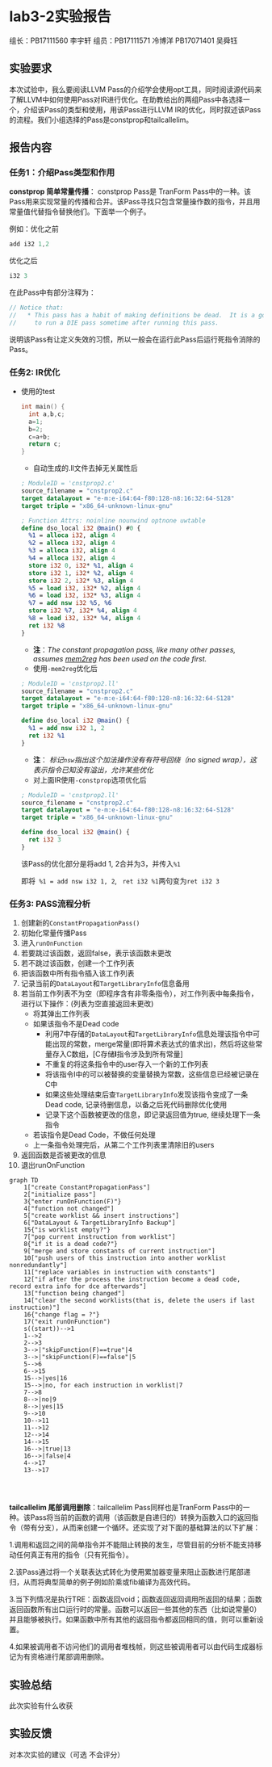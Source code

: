 # lab3-2实验报告

组长：PB17111560 李宇轩  组员：PB17111571 冷博洋   PB17071401 吴舜钰

## 实验要求

本次试验中，我么要阅读LLVM Pass的介绍学会使用opt工具，同时阅读源代码来了解LLVM中如何使用Pass对IR进行优化。在助教给出的两组Pass中各选择一个，介绍该Pass的类型和使用，用该Pass进行LLVM IR的优化，同时叙述该Pass的流程。我们小组选择的Pass是constprop和tailcallelim。

## 报告内容 

### 任务1：介绍Pass类型和作用

**constprop 简单常量传播**：   constprop Pass是 TranForm Pass中的一种。该Pass用来实现常量的传播和合并。该Pass寻找只包含常量操作数的指令，并且用常量值代替指令替换他们。下面举一个例子。

例如：优化之前
```C++
add i32 1,2
```
优化之后
```C++
i32 3
```
在此Pass中有部分注释为：
```C++
// Notice that:
//   * This pass has a habit of making definitions be dead.  It is a good idea
//     to run a DIE pass sometime after running this pass.
```
说明该Pass有让定义失效的习惯，所以一般会在运行此Pass后运行死指令消除的Pass。

### 任务2: IR优化

- 使用的test

  ```c
  int main() {
  	int a,b,c;
  	a=1;
  	b=2;
  	c=a+b;
  	return c;
  }
  ```

  - 自动生成的.ll文件去掉无关属性后

  ```ll
  ; ModuleID = 'cnstprop2.c'
  source_filename = "cnstprop2.c"
  target datalayout = "e-m:e-i64:64-f80:128-n8:16:32:64-S128"
  target triple = "x86_64-unknown-linux-gnu"
  
  ; Function Attrs: noinline nounwind optnone uwtable
  define dso_local i32 @main() #0 {
    %1 = alloca i32, align 4
    %2 = alloca i32, align 4
    %3 = alloca i32, align 4
    %4 = alloca i32, align 4
    store i32 0, i32* %1, align 4
    store i32 1, i32* %2, align 4
    store i32 2, i32* %3, align 4
    %5 = load i32, i32* %2, align 4
    %6 = load i32, i32* %3, align 4
    %7 = add nsw i32 %5, %6
    store i32 %7, i32* %4, align 4
    %8 = load i32, i32* %4, align 4
    ret i32 %8
  }
  ```

  - **注**：*The constant propagation pass, like many other passes, assumes [mem2reg](http://llvm.org/docs/Passes.html#mem2reg-promote-memory-to-register) has been used on the code first.*
  - 使用`-mem2reg`优化后

  ```ll
  ; ModuleID = 'cnstprop2.ll'
  source_filename = "cnstprop2.c"
  target datalayout = "e-m:e-i64:64-f80:128-n8:16:32:64-S128"
  target triple = "x86_64-unknown-linux-gnu"
  
  define dso_local i32 @main() {
    %1 = add nsw i32 1, 2
    ret i32 %1
  }
  
  ```

  - **注**： *标记`nsw`指出这个加法操作没有有符号回绕（no signed wrap），这表示指令已知没有溢出，允许某些优化*
  - 对上面IR使用`-constprop`选项优化后

  ```ll
  ; ModuleID = 'cnstprop2.ll'
  source_filename = "cnstprop2.c"
  target datalayout = "e-m:e-i64:64-f80:128-n8:16:32:64-S128"
  target triple = "x86_64-unknown-linux-gnu"
  
  define dso_local i32 @main() {
    ret i32 3
  }
  
  ```

  该Pass的优化部分是将add 1, 2合并为3，并传入`%1`

  即将` %1 = add nsw i32 1, 2`,  ` ret i32 %1`两句变为`ret i32 3`

  

### 任务3: PASS流程分析

1. 创建新的`ConstantPropagationPass()`
2. 初始化常量传播Pass
3. 进入`runOnFunction`
4. 若要跳过该函数，返回false，表示该函数未更改
5. 若不跳过该函数，创建一个工作列表
6. 把该函数中所有指令插入该工作列表
7. 记录当前的`DataLayout`和`TargetLibraryInfo`信息备用
8. 若当前工作列表不为空（即程序含有非零条指令），对工作列表中每条指令，进行以下操作：(列表为空直接返回未更改)
   - 将其弹出工作列表
   - 如果该指令不是Dead code
     - 利用7中存储的`DataLayout`和`TargetLibraryInfo`信息处理该指令中可能出现的常数，merge常量(即将算术表达式的值求出)，然后将这些常量存入C数组，[C存储**I**指令涉及到所有常量]
     - 不重复的将这条指令中的user存入一个新的工作列表
     - 将该指令I中的可以被替换的变量替换为常数，这些信息已经被记录在C中
     - 如果这些处理结束后查`TargetLibraryInfo`发现该指令变成了一条Dead code, 记录待删信息，以备之后死代码删除优化使用
     - 记录下这个函数被更改的信息，即记录返回值为true, 继续处理下一条指令
   - 若该指令是Dead Code，不做任何处理
   - 上一条指令处理完后，从第二个工作列表里清除旧的users
9. 返回函数是否被更改的信息
10. 退出runOnFunction

```mermaid
graph TD
	1["create ConstantPropagationPass"]
	2["initialize pass"]
	3{"enter runOnFunction(F)"}
	4["function not changed"]
	5["create worklist && insert instructions"]
	6["DataLayout & TargetLibraryInfo Backup"]
	15{"is worklist empty?"}
	7["pop current instruction from worklist"]
	8{"if it is a dead code?"}
	9["merge and store constants of current instruction"]
	10["push users of this instruction into another worklist nonredundantly"]
	11["replace variables in instruction with constants"]
	12["if after the process the instruction become a dead code, record extra info for dce afterwards"]
	13["function being changed"]
	14["clear the second worklists(that is, delete the users if last instruction)"]
	16{"change flag = ?"}
	17("exit runOnFunction")
	s((start))-->1
	1-->2
	2-->3
	3-->|"skipFunction(F)==true"|4
	3-->|"skipFunction(F)==false"|5
	5-->6
	6-->15
	15-->|yes|16
	15-->|no, for each instruction in worklist|7
	7-->8
	8-->|no|9
	8-->|yes|15
	9-->10
	10-->11
	11-->12
	12-->14
	14-->15
	16-->|true|13
	16-->|false|4
	4-->17
	13-->17
	
	
	
```



**tailcallelim 尾部调用删除**：tailcallelim Pass同样也是TranForm Pass中的一种。该Pass将当前的函数的调用（该函数是自递归的）转换为函数入口的返回指令（带有分支），从而来创建一个循环。还实现了对下面的基础算法的以下扩展：

1.调用和返回之间的简单指令并不能阻止转换的发生，尽管目前的分析不能支持移动任何真正有用的指令（只有死指令）。

2.该Pass通过将一个关联表达式转化为使用累加器变量来阻止函数进行尾部递归，从而将典型简单的例子例如阶乘或fib编译为高效代码。

3.当下列情况是执行TRE：函数返回void；函数返回返回调用所返回的结果；函数返回函数所有出口运行时的常量。函数可以返回一些其他的东西（比如说常量0）并且能够被执行。如果函数中所有其他的返回指令都返回相同的值，则可以重新设置。

4.如果被调用者不访问他们的调用者堆栈帧，则这些被调用者可以由代码生成器标记为有资格进行尾部调用删除。

## 实验总结

此次实验有什么收获

## 实验反馈

对本次实验的建议（可选 不会评分）
